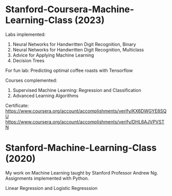 # Stanford-Coursera-Machine-Learning-Class (2023)

Labs implemented:
1. Neural Networks for Handwritten Digit Recognition, Binary
2. Neural Networks for Handwritten Digit Recognition, Multiclass
3. Advice for Applying Machine Learning 
4. Decision Trees

For fun lab:
Predicting optimal coffee roasts with Tensorflow

Courses complemented:
1. Supervised Machine Learning: Regression and Classification
2. Advanced Learning Algorithms

Certificate:
https://www.coursera.org/account/accomplishments/verify/KX6DWGYE8SQU 
https://www.coursera.org/account/accomplishments/verify/DHL6AJVPVSTN  

# Stanford-Machine-Learning-Class (2020)

My work on Machine Learning taught by Stanford Professor Andrew Ng. Assignments implemented with Python.

Linear Regression and Logistic Regresssion


